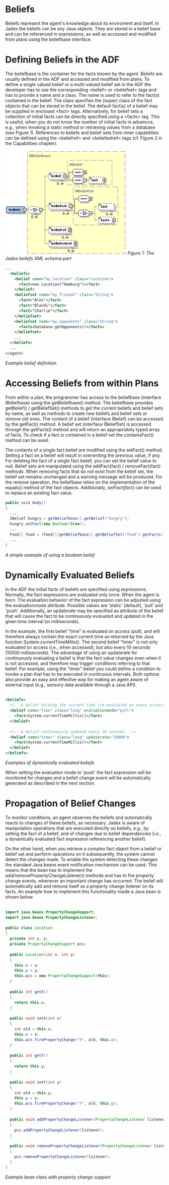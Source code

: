 # Beliefs

Beliefs represent the agent's knowledge about its enviroment and itself. In Jadex the beliefs can be any Java objects. They are stored in a belief base and can be referenced in expressions, as well as accessed and modified from plans using the beliefbase interface.

<!-- 
Text moved from bdi tutorial:

If you already know the former versions of Jadex BDI, you may be aware of the distinction between beliefs and belief sets. This distinction is not necessary in V3 any longer and instead all elements are marked with the ```@Belief``` annotation.  
-->

# Defining Beliefs in the ADF

The beliefbase is the container for the facts known by the agent. Beliefs are usually defined in the ADF and accessed and modified from plans. To define a single valued belief or a multi-valued belief set in the ADF the developer has to use the corresponding &lt;belief&gt; or &lt;beliefset&gt; tags and has to provide a name and a class. The name is used to refer to the fact(s) contained in the belief. The class specifies the (super) class of the fact objects that can be stored in the belief. The default fact(s) of a belief may be supplied in enclosed &lt;fact&gt; tags. Alternatively, for belief sets a collection of initial facts can be directly specified using a &lt;facts&gt; tag. This is useful, when you do not know the number of initial facts in advanvce, e.g., when invoking a static method or retrieving values from a database (see Figure 1). References to beliefs and belief sets from inner capabilities can be defined using the &lt;beliefref&gt; and &lt;beliefsetref&gt; tags (cf. Figure 2 in the Capabilities chapter).



![](jadexbeliefsadf.png)
*Figure 1: The Jadex beliefs XML schema part*
 


```xml
...
  <beliefs>
    <belief name="my_location" class="Location">
      <fact>new Location("Hamburg")</fact>
    </belief>
    <beliefset name="my_friends" class="String">
      <fact>"Alex"</fact>
      <fact>"Blandi"</fact>
      <fact>"Charlie"</fact>
    </beliefset>
    <beliefset name="my_opponents" class="String">
      <facts>Database.getOpponents()</facts>
    </beliefset>
    ...
  </beliefs>
  ...
</agent>

```


*Example belief definition*

# Accessing Beliefs from within Plans

From within a plan, the programmer has access to the beliefbase (interface IBeliefbase) using the getBeliefbase() method. The beliefbase provides getBelief() / getBeliefSet() methods to get the current beliefs and belief sets by name, as well as methods to create new beliefs and belief sets or remove old ones. The content of a belief (interface IBelief) can be accessed by the getFact() method. A belief set (interface IBeliefSet) is accessed through the getFacts() method and will return an appropriately typed array of facts. To check if a fact is contained in a belief set the containsFact() method can be used.



The contents of a single fact belief are modified using the setFact() method. Setting a fact on a belief will result in overwriting the previous value, if any. For deleting the fact of a single fact belief, you can set the belief value to null. Belief sets are manipulated using the addFact(fact) / removeFact(fact) methods. When removing facts that do not exist from the belief set, the belief set remains unchanged and a warning message will be produced. For the remove operation, the beliefbase relies on the implementation of the equals() method of the fact objects. Additionally, *setFact(fact)* can be used to replace an existing fact value.




```java
public void body()
{
  ...
  IBelief hungry = getBeliefbase().getBelief("hungry");
  hungry.setFact(new Boolean(true));
  ...
  Food[] food = (Food[])getBeliefbase().getBeliefSet("food").getFacts();
  ...
}

```


*A simple example of using a boolean belief*
 

# Dynamically Evaluated Beliefs

In the ADF the initial facts of beliefs are specified using expressions. Normally, the fact expressions are evaluated only once: When the agent is born. The evaluation behavior of the fact expression can be adjusted using the evaluationmode attribute. Possible values are 'static' (default), 'pull' and 'push'. Additionally, an updaterate may be specified as attribute of the belief that will cause the fact to be continuously evaluated and updated in the given time interval (in milliseconds).



In the example, the first belief "time" is evaluated on access (pull), and will therefore always contain the exact current time as returned by the Java function System.currentTimeMillis(). The second belief "timer" is not only evaluated on access (i.e., when accessed), but also every 10 seconds (10000 milliseconds). The advantage of using an updaterate for continuously evaluating a belief is that the fact value changes even when it is not accessed, and therefore may trigger conditions referring to that belief. For example, using the "timer" belief you could define a condition to invoke a plan that has to be executed in continuous intervals. Both options also provide an easy and effective way for making an agent aware of external input (e.g., sensory data available through a Java API).




```xml

<beliefs>
  <!-- A belief holding the current time (re-evaluated on every access). -->
  <belief name="time" class="long" evaluationmode="pull">
    <fact>System.currentTimeMillis()</fact>
  </belief>

  <!-- A belief continuously updated every 10 seconds. -->
  <belief name="timer" class="long" updaterate="10000">
    <fact>System.currentTimeMillis()</fact>
  </belief>
</beliefs>

```


*Examples of dynamically evaluated beliefs*

When setting the evaluation mode to 'push' the fact expression will be monitored for changes and a belief change event will be automatically generated as described in the next section.

# Propagation of Belief Changes

To monitor conditions, an agent observes the beliefs and automatically reacts to changes of these beliefs, as necessary. Jadex is aware of manipulation operations that are executed directly on beliefs, e.g., by setting the fact of a belief, and of changes due to belief dependencies (i.e., a dynamically evaluated fact expression referencing another belief).

On the other hand, when you retrieve a complex fact object from a belief or belief set and perform operations on it subsequently, the system cannot detect the changes made. To enable the system detecting these changes the standard Java beans event notification mechanism can be used. This means that the bean has to implement the add/removePropertyChangeListener() methods and has to fire property change events, whenever an important change has occurred. The belief will automatically add and remove itself as a property change listener on its facts. An example how to implement this functionality inside a Java bean is shown below.
   


```java

import java.beans.PropertyChangeSupport;
import java.beans.PropertyChangeListener;

public class Location 
{
  private int x, y;
  private PropertyChangeSupport pcs;

  public Location(int x, int y) 
  {
    this.x = x;
    this.y = y;
    this.pcs = new PropertyChangeSupport(this);
  }

  public int getX() 
  {
    return this.x;
  }
    
  public void setX(int x) 
  {
    int old = this.x;
    this.x = x;
    this.pcs.firePropertyChange("X", old, this.x);
  }

  public int getY() 
  {
    return this.y;
  }

  public void setY(int y) 
  {
    int old = this.y;
    this.y = y;
    this.pcs.firePropertyChange("Y", old, this.y);
  }

  public void addPropertyChangeListener(PropertyChangeListener listener) 
  {
    pcs.addPropertyChangeListener(listener);
  }

  public void removePropertyChangeListener(PropertyChangeListener listener) 
  {
    pcs.removePropertyChangeListener(listener);
  }
}

```


*Example bean class with property change support*
